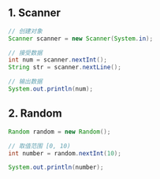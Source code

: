 ##

## 1. Scanner

```java
// 创建对象
Scanner scanner = new Scanner(System.in);

// 接受数据
int num = scanner.nextInt();
String str = scanner.nextLine();

// 输出数据
System.out.println(num);
```

## 2. Random

```java
Random random = new Random();

// 取值范围 [0, 10)
int number = random.nextInt(10);

System.out.println(number);
```
